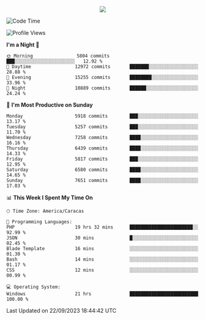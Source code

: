 <p align="center">
  <a href="http://www.github.com/thevacs">
    <img src="https://github-readme-streak-stats.herokuapp.com/?user=thevacs&stroke=ffffff&background=1c1917&ring=0891b2&fire=0891b2&currStreakNum=ffffff&currStreakLabel=0891b2&sideNums=ffffff&sideLabels=ffffff&dates=ffffff&hide_border=true" />
  </a>
</p>

<!--START_SECTION:waka-->
![Code Time](http://img.shields.io/badge/Code%20Time-1%2C712%20hrs%2048%20mins-blue)

![Profile Views](http://img.shields.io/badge/Profile%20Views-0-blue)

**I'm a Night 🦉** 

```text
🌞 Morning                5804 commits        ███░░░░░░░░░░░░░░░░░░░░░░   12.92 % 
🌆 Daytime                12972 commits       ███████░░░░░░░░░░░░░░░░░░   28.88 % 
🌃 Evening                15255 commits       ████████░░░░░░░░░░░░░░░░░   33.96 % 
🌙 Night                  10889 commits       ██████░░░░░░░░░░░░░░░░░░░   24.24 % 
```
📅 **I'm Most Productive on Sunday** 

```text
Monday                   5918 commits        ███░░░░░░░░░░░░░░░░░░░░░░   13.17 % 
Tuesday                  5257 commits        ███░░░░░░░░░░░░░░░░░░░░░░   11.70 % 
Wednesday                7258 commits        ████░░░░░░░░░░░░░░░░░░░░░   16.16 % 
Thursday                 6439 commits        ████░░░░░░░░░░░░░░░░░░░░░   14.33 % 
Friday                   5817 commits        ███░░░░░░░░░░░░░░░░░░░░░░   12.95 % 
Saturday                 6580 commits        ████░░░░░░░░░░░░░░░░░░░░░   14.65 % 
Sunday                   7651 commits        ████░░░░░░░░░░░░░░░░░░░░░   17.03 % 
```


📊 **This Week I Spent My Time On** 

```text
🕑︎ Time Zone: America/Caracas

💬 Programming Languages: 
PHP                      19 hrs 32 mins      ███████████████████████░░   92.99 % 
JSON                     30 mins             █░░░░░░░░░░░░░░░░░░░░░░░░   02.45 % 
Blade Template           16 mins             ░░░░░░░░░░░░░░░░░░░░░░░░░   01.30 % 
Bash                     14 mins             ░░░░░░░░░░░░░░░░░░░░░░░░░   01.17 % 
CSS                      12 mins             ░░░░░░░░░░░░░░░░░░░░░░░░░   00.99 % 

💻 Operating System: 
Windows                  21 hrs              █████████████████████████   100.00 % 
```


 Last Updated on 22/09/2023 18:44:42 UTC
<!--END_SECTION:waka-->
